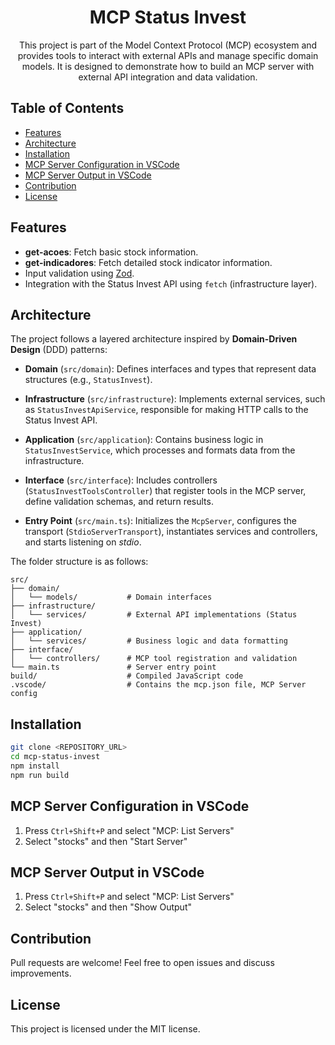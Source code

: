 <div align="center">

# MCP Status Invest

This project is part of the Model Context Protocol (MCP) ecosystem and provides tools to interact with external APIs and manage specific domain models. It is designed to demonstrate how to build an MCP server with external API integration and data validation.

</div>

## Table of Contents

- [Features](#features)
- [Architecture](#architecture)
- [Installation](#installation)
- [MCP Server Configuration in VSCode](#mcp-server-configuration-in-vscode)
- [MCP Server Output in VSCode](#mcp-server-output-in-vscode)
- [Contribution](#contribution)
- [License](#license)

## Features

- **get-acoes**: Fetch basic stock information.
- **get-indicadores**: Fetch detailed stock indicator information.
- Input validation using [Zod](https://github.com/colinhacks/zod).
- Integration with the Status Invest API using `fetch` (infrastructure layer).

## Architecture

The project follows a layered architecture inspired by **Domain-Driven Design** (DDD) patterns:

- **Domain** (`src/domain`):
  Defines interfaces and types that represent data structures (e.g., `StatusInvest`).

- **Infrastructure** (`src/infrastructure`):
  Implements external services, such as `StatusInvestApiService`, responsible for making HTTP calls to the Status Invest API.

- **Application** (`src/application`):
  Contains business logic in `StatusInvestService`, which processes and formats data from the infrastructure.

- **Interface** (`src/interface`):
  Includes controllers (`StatusInvestToolsController`) that register tools in the MCP server, define validation schemas, and return results.

- **Entry Point** (`src/main.ts`):
  Initializes the `McpServer`, configures the transport (`StdioServerTransport`), instantiates services and controllers, and starts listening on _stdio_.

The folder structure is as follows:
```
src/
├── domain/
│   └── models/           # Domain interfaces
├── infrastructure/
│   └── services/         # External API implementations (Status Invest)
├── application/
│   └── services/         # Business logic and data formatting
├── interface/
│   └── controllers/      # MCP tool registration and validation
└── main.ts               # Server entry point
build/                    # Compiled JavaScript code
.vscode/                  # Contains the mcp.json file, MCP Server config
```

## Installation

```bash
git clone <REPOSITORY_URL>
cd mcp-status-invest
npm install
npm run build
```

## MCP Server Configuration in VSCode

1. Press `Ctrl+Shift+P` and select "MCP: List Servers"
2. Select "stocks" and then "Start Server"

## MCP Server Output in VSCode

1. Press `Ctrl+Shift+P` and select "MCP: List Servers"
2. Select "stocks" and then "Show Output"

## Contribution

Pull requests are welcome! Feel free to open issues and discuss improvements.

## License

This project is licensed under the MIT license.
